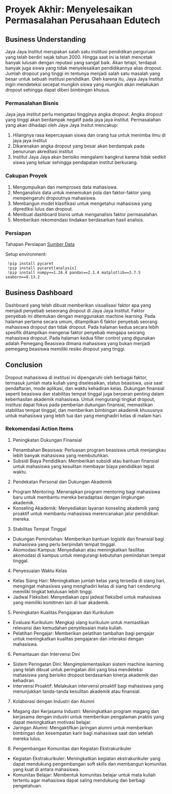 # Proyek Akhir: Menyelesaikan Permasalahan Perusahaan Edutech

## Business Understanding
Jaya Jaya Institut merupakan salah satu institusi pendidikan perguruan yang telah berdiri sejak tahun 2000. Hingga saat ini ia telah mencetak banyak lulusan dengan reputasi yang sangat baik. Akan tetapi, terdapat banyak juga siswa yang tidak menyelesaikan pendidikannya alias dropout. Jumlah dropout yang tinggi ini tentunya menjadi salah satu masalah yang besar untuk sebuah institusi pendidikan. Oleh karena itu, Jaya Jaya Institut ingin mendeteksi secepat mungkin siswa yang mungkin akan melakukan dropout sehingga dapat diberi bimbingan khusus.

### Permasalahan Bisnis
Jaya jaya institut perlu mengatasi tingginya angka dropout. Angka dropout yang tinggi akan berdampak negatif pada jaya jaya institut. 
Permasalahan yang akan dihadapi oleh Jaya Jaya Insitut mencakup:
1. Hilangnya rasa kepercayaan siswa dan orang tua untuk menimba ilmu di jaya jaya institut
2. Dikarenakan angka dropout yang besar akan berdampak pada penurunan akreditasi institut
3. Institut Jaya Jaya akan berisiko mengalami bangkrut karena tidak sedikit siswa yang keluar sehingga pendapatan institut berkurang.
   
### Cakupan Proyek
1. Mengumpulkan dan memproses data mahasiswa.
2. Menganalisis data untuk menemukan pola dan faktor-faktor yang mempengaruhi dropoutnya mahasiswa.
3. Membangun model klasifikasi untuk mengetahui mahasiswa yang diprediksi lulus dan dropout.
4. Membuat dashboard bisnis untuk menganalisis faktor permasalahan.
5. Memberikan rekomendasi tindakan berdasarkan hasil analisis.

### Persiapan
Tahapan Persiapan
[Sumber Data](https://github.com/dicodingacademy/dicoding_dataset/blob/main/students_performance/data.csv)

Setup environment:

    
     !pip install pycaret
     !pip install pycaret[analysis]
     !pip install numpy==1.24.4 pandas==2.1.4 matplotlib==3.7.5 seaborn==0.13.2
    

## Business Dashboard
Dashboard yang telah dibuat memberikan visualisasi faktor apa yang menjadi penyebab seseorang dropout di Jaya Jaya Institut. Faktor penyebab ini ditemukan dengan menggunakan machine learning. 
Pada halaman pertama secara umum, ditampilkan 6 faktor penyebab seorang mahasiswa dropout dan tidak dropout. Pada halaman kedua secara lebih spesifik ditampilkan mengenai faktor penyebab mengapa seorang mahasiswa dropout.
Pada halaman kedua filter control yang digunakan adalah Pemegang Beasiswa dimana mahasiswa yang bukan menjadi pemegang beasiswa memiliki resiko dropout yang tinggi.

## Conclusion
Dropout mahasiswa di institusi ini dipengaruhi oleh berbagai faktor, termasuk jumlah mata kuliah yang diselesaikan, status beasiswa, usia saat pendaftaran, mode aplikasi, dan waktu kehadiran kelas. Dukungan finansial seperti beasiswa dan stabilitas tempat tinggal juga berperan penting dalam keberhasilan akademik mahasiswa. Untuk mengurangi tingkat dropout, institusi dapat fokus pada pemberian dukungan finansial, memastikan stabilitas tempat tinggal, dan memberikan bimbingan akademik khususnya untuk mahasiswa yang lebih tua dan yang menghadiri kelas di malam hari.

### Rekomendasi Action Items

1. Peningkatan Dukungan Finansial
* Penambahan Beasiswa: Perluasan program beasiswa untuk menjangkau lebih banyak mahasiswa yang membutuhkan.
* Subsidi Biaya Pendidikan: Memberikan subsidi atau bantuan finansial untuk mahasiswa yang kesulitan membayar biaya pendidikan tepat waktu.
2. Pendekatan Personal dan Dukungan Akademik
* Program Mentoring: Menerapkan program mentoring bagi mahasiswa baru untuk membantu mereka beradaptasi dengan lingkungan akademik.
* Konseling Akademik: Menyediakan layanan konseling akademik yang proaktif untuk membantu mahasiswa merencanakan jalur pendidikan mereka.
3. Stabilitas Tempat Tinggal
* Dukungan Pemindahan: Memberikan bantuan logistik dan finansial bagi mahasiswa yang perlu berpindah tempat tinggal.
* Akomodasi Kampus: Menyediakan atau meningkatkan fasilitas akomodasi di kampus untuk mengurangi kebutuhan pemindahan tempat tinggal.
4. Penyesuaian Waktu Kelas
* Kelas Siang Hari: Meningkatkan jumlah kelas yang tersedia di siang hari, mengingat mahasiswa yang menghadiri kelas di siang hari cenderung memiliki tingkat kelulusan lebih tinggi.
* Jadwal Fleksibel: Menyediakan opsi jadwal fleksibel untuk mahasiswa yang memiliki komitmen lain di luar akademik.
5. Peningkatan Kualitas Pengajaran dan Kurikulum
* Evaluasi Kurikulum: Mengkaji ulang kurikulum untuk memastikan relevansi dan kemudahan penyelesaian mata kuliah.
* Pelatihan Pengajar: Memberikan pelatihan tambahan bagi pengajar untuk meningkatkan kualitas pengajaran dan interaksi dengan mahasiswa.
6. Pemantauan dan Intervensi Dini
* Sistem Peringatan Dini: Mengimplementasikan sistem machine learning yang telah dibuat untuk peringatan dini yang bisa mendeteksi mahasiswa yang berisiko dropout berdasarkan kinerja akademik dan kehadiran.
* Intervensi Proaktif: Melakukan intervensi proaktif bagi mahasiswa yang menunjukkan tanda-tanda kesulitan akademik atau finansial.
7. Kolaborasi dengan Industri dan Alumni
* Magang dan Kerjasama Industri: Meningkatkan program magang dan kerjasama dengan industri untuk memberikan pengalaman praktis yang dapat meningkatkan motivasi belajar.
* Jaringan Alumni: Mengaktifkan jaringan alumni untuk memberikan bimbingan dan kesempatan karir bagi mahasiswa saat dan setelah mereka lulus.
8. Pengembangan Komunitas dan Kegiatan Ekstrakurikuler
* Kegiatan Ekstrakurikuler: Meningkatkan kegiatan ekstrakurikuler yang dapat mendukung pengembangan soft skills dan membangun komunitas yang kuat di antara mahasiswa.
* Komunitas Belajar: Membentuk komunitas belajar untuk mata kuliah tertentu agar mahasiswa dapat saling mendukung dan berbagi pengetahuan.
